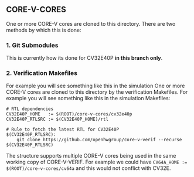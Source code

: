 ## CORE-V-CORES
One or more CORE-V cores are cloned to this directory.  There are two methods
by which this is done:

### 1. Git Submodules
This is currently how its done for CV32E40P **in this branch only**.

### 2. Verification Makefiles
For example you will see something like this in the simulation
One or more CORE-V cores are cloned to this directory by the verification
Makefiles.  For example you will see something like this in the simulation
Makefiles:
```
# RTL dependencies
CV32E40P_HOME   := $(ROOT)/core-v-cores/cv32e40p
CV32E40P_RTLSRC := $(CV32E40P_HOME)/rtl 

# Rule to fetch the latest RTL for CV32E40P
$(CV32E40P_RTLSRC):
	git clone https://github.com/openhwgroup/core-v-verif --recurse $(CV32E40P_RTLSRC)
```
The structure supports multiple CORE-V cores being used in the same working copy
of CORE-V-VERIF.  For example we could have
`CV64A_HOME := $(ROOT)/core-v-cores/cv64a` and this would not conflict with CV32E.
